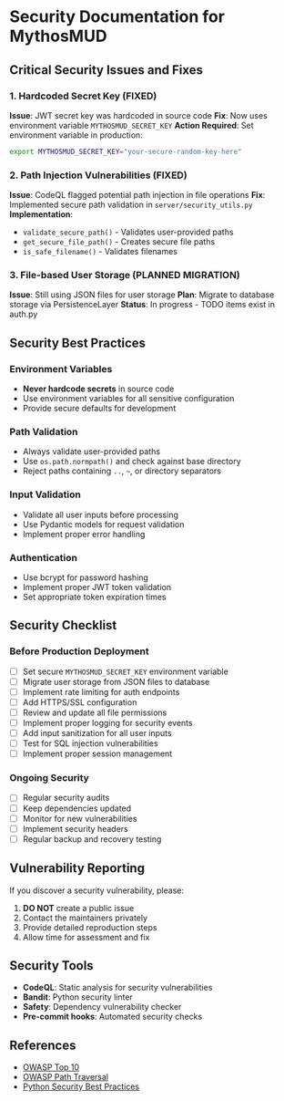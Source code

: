 # Security Documentation for MythosMUD

## Critical Security Issues and Fixes

### 1. Hardcoded Secret Key (FIXED)
**Issue**: JWT secret key was hardcoded in source code
**Fix**: Now uses environment variable `MYTHOSMUD_SECRET_KEY`
**Action Required**: Set environment variable in production:
```bash
export MYTHOSMUD_SECRET_KEY="your-secure-random-key-here"
```

### 2. Path Injection Vulnerabilities (FIXED)
**Issue**: CodeQL flagged potential path injection in file operations
**Fix**: Implemented secure path validation in `server/security_utils.py`
**Implementation**:
- `validate_secure_path()` - Validates user-provided paths
- `get_secure_file_path()` - Creates secure file paths
- `is_safe_filename()` - Validates filenames

### 3. File-based User Storage (PLANNED MIGRATION)
**Issue**: Still using JSON files for user storage
**Plan**: Migrate to database storage via PersistenceLayer
**Status**: In progress - TODO items exist in auth.py

## Security Best Practices

### Environment Variables
- **Never hardcode secrets** in source code
- Use environment variables for all sensitive configuration
- Provide secure defaults for development

### Path Validation
- Always validate user-provided paths
- Use `os.path.normpath()` and check against base directory
- Reject paths containing `..`, `~`, or directory separators

### Input Validation
- Validate all user inputs before processing
- Use Pydantic models for request validation
- Implement proper error handling

### Authentication
- Use bcrypt for password hashing
- Implement proper JWT token validation
- Set appropriate token expiration times

## Security Checklist

### Before Production Deployment
- [ ] Set secure `MYTHOSMUD_SECRET_KEY` environment variable
- [ ] Migrate user storage from JSON files to database
- [ ] Implement rate limiting for auth endpoints
- [ ] Add HTTPS/SSL configuration
- [ ] Review and update all file permissions
- [ ] Implement proper logging for security events
- [ ] Add input sanitization for all user inputs
- [ ] Test for SQL injection vulnerabilities
- [ ] Implement proper session management

### Ongoing Security
- [ ] Regular security audits
- [ ] Keep dependencies updated
- [ ] Monitor for new vulnerabilities
- [ ] Implement security headers
- [ ] Regular backup and recovery testing

## Vulnerability Reporting

If you discover a security vulnerability, please:
1. **DO NOT** create a public issue
2. Contact the maintainers privately
3. Provide detailed reproduction steps
4. Allow time for assessment and fix

## Security Tools

- **CodeQL**: Static analysis for security vulnerabilities
- **Bandit**: Python security linter
- **Safety**: Dependency vulnerability checker
- **Pre-commit hooks**: Automated security checks

## References

- [OWASP Top 10](https://owasp.org/www-project-top-ten/)
- [OWASP Path Traversal](https://owasp.org/www-community/attacks/Path_Traversal)
- [Python Security Best Practices](https://python-security.readthedocs.io/)
